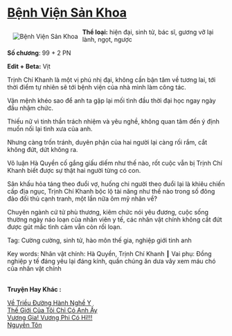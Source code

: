<a href="https://utruyen.com/benh-vien-san-khoa/19325/" title="Bệnh Viện Sản Khoa"><h1>Bệnh Viện Sản Khoa</h1></a><div style="display:table"><img align="right" style="float: left; padding: 10px;" src="https://utruyen.com/images/story/200x260/benh-vien-san-khoa.jpg" alt="Bệnh Viện Sản Khoa"><b>Thể loại:</b> hiện đại, sinh tử, bác sĩ, gương vỡ lại lành, ngọt, ngược<p></p><b>Số chương</b>: 99 + 2 PN<p></p><b>Edit + Beta:</b> Vịt<p></p>Trịnh Chí Khanh là một vị phú nhị đại, không cần bận tâm về tương lai, tới thời điểm tự nhiên sẽ tới bệnh viện của nhà mình làm công tác. <p></p>Vận mệnh khéo sao để anh ta gặp lại mối tình đầu thời đại học ngay ngày đầu nhậm chức.<p></p>Thiếu nữ vì tinh thần trách nhiệm và yêu nghề, không quan tâm đến ý định muốn nối lại tình xưa của anh.<p></p>Nhưng càng trốn tránh, duyên phận của hai người lại càng rối rắm, cắt không đứt, dứt không ra.<p></p>Vô luận Hà Quyền cố gắng giấu diếm như thế nào, rốt cuộc vẫn bị Trịnh Chí Khanh biết được sự thật hai người từng có con.<p></p>Sân khấu hỏa táng theo đuổi vợ, huống chi người theo đuổi lại là khiêu chiến cấp địa ngục, Trịnh Chí Khanh bộc lộ tài năng như thế nào trong số đông đảo đối thủ cạnh tranh, một lần nữa ôm mỹ nhân về?<p></p>Chuyên ngành cứ tử phù thương, kiêm chức nói yêu đương, cuộc sống thường ngày náo loạn của nhân viên y tế, các nhân vật chính không cắt đứt được gút mắc tình cảm vẫn còn rối loạn.<p></p>Tag: Cường cường, sinh tử, hào môn thế gia, nghiệp giới tinh anh<p></p>Key words: Nhân vật chính: Hà Quyền, Trịnh Chí Khanh ┃ Vai phụ: Đồng nghiệp y tế đáng yêu lại đáng kính, quần chúng ăn dưa vây xem máu chó của nhân vật chính</div><p><br><b>Truyện Hay Khác :</b></p><a href="https://utruyen.com/ve-trieu-duong-hanh-nghe-y/19989/" alt="Về Triều Đường Hành Nghề Y">Về Triều Đường Hành Nghề Y</a><br/><a href="https://github.com/quanluxury/truyenhot/tree/master/truyenhay/17692/" alt="Thế Giới Của Tôi Chỉ Có Anh Ấy">Thế Giới Của Tôi Chỉ Có Anh Ấy</a><br/><a href="https://github.com/quanluxury/truyenhot/tree/master/truyenhay/11024/" alt="Vương Gia! Vương Phi Có Hỉ!!!">Vương Gia! Vương Phi Có Hỉ!!!</a><br/><a href="https://github.com/quanluxury/truyenhot/tree/master/truyenhay/14284/" alt="Nguyên Tôn">Nguyên Tôn</a><br/>